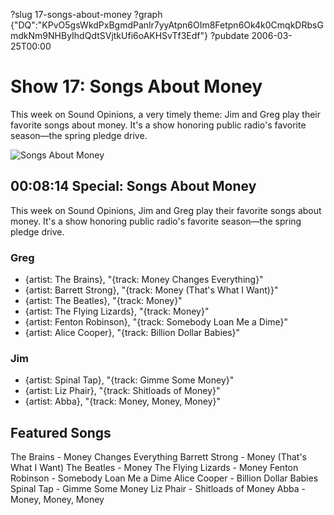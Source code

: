 ?slug 17-songs-about-money
?graph {"DQ":"KPvO5gsWkdPxBgmdPanlr7yyAtpn6OIm8Fetpn6Ok4k0CmqkDRbsGmdkNm9NHByIhdQdtSVjtkUfi6oAKHSvTf3Edf"}
?pubdate 2006-03-25T00:00
# Show 17: Songs About Money
This week on Sound Opinions, a very timely theme: Jim and Greg play their favorite songs about money. It's a show honoring public radio's favorite season—the spring pledge drive.

![Songs About Money](http://static.soundopinions.org/images/2006/songsaboutmoney.jpg)

## 00:08:14 Special: Songs About Money
This week on Sound Opinions, Jim and Greg play their favorite songs about money. It's a show honoring public radio's favorite season—the spring pledge drive.

### Greg
 - {artist: The Brains}, "{track: Money Changes Everything}"
 - {artist: Barrett Strong}, "{track: Money (That's What I Want)}"
 - {artist: The Beatles}, "{track: Money}"
 - {artist: The Flying Lizards}, "{track: Money}"
 - {artist: Fenton Robinson}, "{track: Somebody Loan Me a Dime}"
 - {artist: Alice Cooper}, "{track: Billion Dollar Babies}"

### Jim
- {artist: Spinal Tap}, "{track: Gimme Some Money}"
- {artist: Liz Phair}, "{track: Shitloads of Money}"
- {artist: Abba}, "{track: Money, Money, Money}"

## Featured Songs
The Brains - Money Changes Everything
Barrett Strong - Money (That's What I Want)
The Beatles - Money
The Flying Lizards - Money
Fenton Robinson - Somebody Loan Me a Dime
Alice Cooper - Billion Dollar Babies
Spinal Tap - Gimme Some Money
Liz Phair - Shitloads of Money
Abba - Money, Money, Money